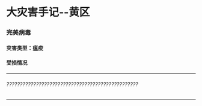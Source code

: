 # 大灾害手记--黄区
### 完美病毒  
#### 灾害类型：瘟疫  
#### 受损情况
- - - 
###### ?????????????????????????????????????????????????
- - -
